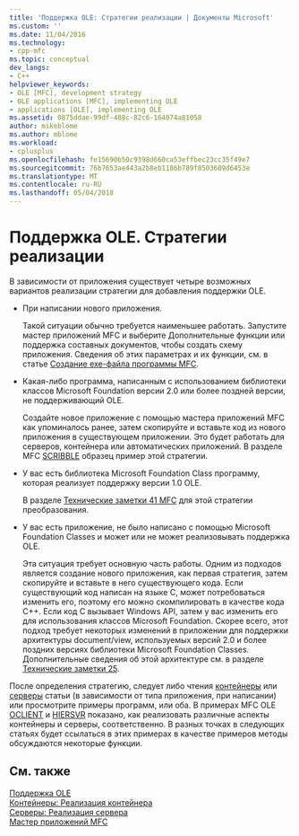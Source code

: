 ```yaml
---
title: 'Поддержка OLE: Стратегии реализации | Документы Microsoft'
ms.custom: ''
ms.date: 11/04/2016
ms.technology:
- cpp-mfc
ms.topic: conceptual
dev_langs:
- C++
helpviewer_keywords:
- OLE [MFC], development strategy
- OLE applications [MFC], implementing OLE
- applications [OLE], implementing OLE
ms.assetid: 0875ddae-99df-488c-82c6-164074a81058
author: mikeblome
ms.author: mblome
ms.workload:
- cplusplus
ms.openlocfilehash: fe15690b50c9398d660ca53effbec23cc35f49e7
ms.sourcegitcommit: 76b7653ae443a2b8eb1186b789f8503609d6453e
ms.translationtype: MT
ms.contentlocale: ru-RU
ms.lasthandoff: 05/04/2018
---
```

# <a name="ole-background-implementation-strategies"></a>Поддержка OLE. Стратегии реализации
В зависимости от приложения существует четыре возможных вариантов реализации стратегии для добавления поддержки OLE.  
  
-   При написании нового приложения.  
  
     Такой ситуации обычно требуется наименьшее работать. Запустите мастер приложений MFC и выберите Дополнительные функции или поддержка составных документов, чтобы создать схему приложения. Сведения об этих параметрах и их функции, см. в статье [Создание exe-файла программы MFC](../mfc/reference/mfc-application-wizard.md).  
  
-   Какая-либо программа, написанным с использованием библиотеки классов Microsoft Foundation версии 2.0 или более поздней версии, не поддерживающий OLE.  
  
     Создайте новое приложение с помощью мастера приложений MFC как упоминалось ранее, затем скопируйте и вставьте код из нового приложения в существующем приложении. Это будет работать для серверов, контейнера или автоматических приложений. В разделе MFC [SCRIBBLE](../visual-cpp-samples.md) образец пример этой стратегии.  
  
-   У вас есть библиотека Microsoft Foundation Class программу, которая реализует поддержку версии 1.0 OLE.  
  
     В разделе [Технические заметки 41 MFC](../mfc/tn041-mfc-ole1-migration-to-mfc-ole-2.md) для этой стратегии преобразования.  
  
-   У вас есть приложение, не было написано с помощью Microsoft Foundation Classes и может или не может реализовывать поддержка OLE.  
  
     Эта ситуация требует основную часть работы. Одним из подходов является создание нового приложения, как первая стратегия, затем скопируйте и вставьте в него существующего кода. Если существующий код написан на языке C, может потребоваться изменить его, поэтому его можно скомпилировать в качестве кода C++. Если код C вызывает Windows API, затем у вас изменить его для использования классов Microsoft Foundation. Скорее всего, этот подход требует некоторых изменений в приложении для поддержки архитектуры document/view, используемых версий 2.0 и более поздних версиях библиотеки Microsoft Foundation Classes. Дополнительные сведения об этой архитектуре см. в разделе [Технические заметки 25](../mfc/tn025-document-view-and-frame-creation.md).  
  
 После определения стратегию, следует либо чтения [контейнеры](../mfc/containers.md) или [серверы](../mfc/servers.md) статьи (в зависимости от типа приложения, при написании) или просмотрите примеры программ, или оба. В примерах MFC OLE [OCLIENT](../visual-cpp-samples.md) и [HIERSVR](../visual-cpp-samples.md) показано, как реализовать различные аспекты контейнеры и серверы, соответственно. В разных точках в следующих статьях будет ссылаться в этих примерах в качестве примеров методы обсуждаются некоторые функции.  
  
## <a name="see-also"></a>См. также  
 [Поддержка OLE](../mfc/ole-background.md)   
 [Контейнеры: Реализация контейнера](../mfc/containers-implementing-a-container.md)   
 [Серверы: Реализация сервера](../mfc/servers-implementing-a-server.md)   
 [Мастер приложений MFC](../mfc/reference/mfc-application-wizard.md)

